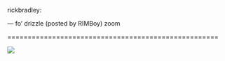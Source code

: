 <!--
id: 868556688
link: http://tumblr.atmos.org/post/868556688/rickbradley-fo-drizzle-posted-by-rimboy
slug: rickbradley-fo-drizzle-posted-by-rimboy
date: Tue Jul 27 2010 18:50:49 GMT-0700 (PDT)
publish: 2010-07-027
tags: 
title: rickbradley:

— fo’ drizzle (posted by RIMBoy) zoom

-->


rickbradley:

— fo’ drizzle (posted by RIMBoy) zoom

====================================================

![](http://www.tumblr.com/photo/1280/atmos/868556688/1/tumblr_l68iomUxnh1qz64oi)

